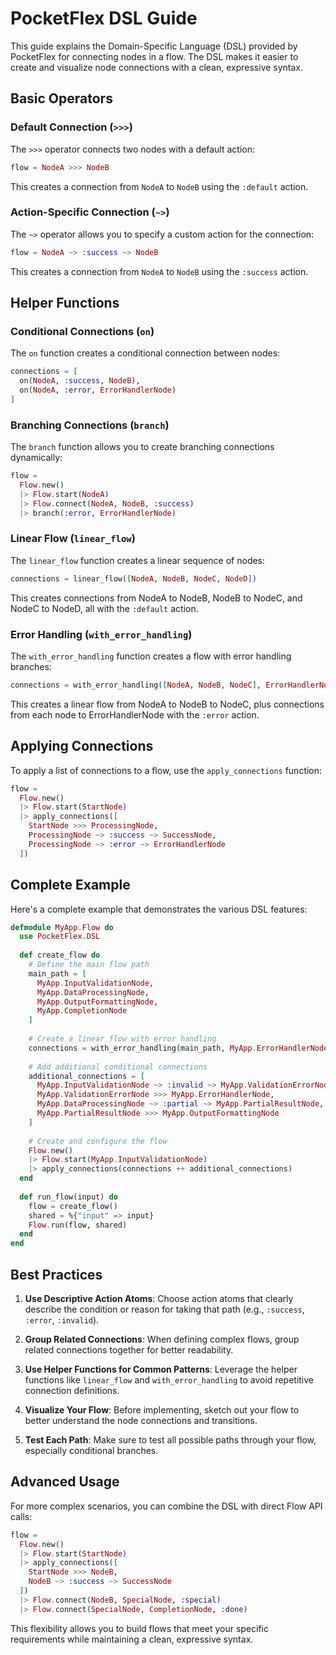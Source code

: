 # PocketFlex DSL Guide

This guide explains the Domain-Specific Language (DSL) provided by PocketFlex for connecting nodes in a flow. The DSL makes it easier to create and visualize node connections with a clean, expressive syntax.

## Basic Operators

### Default Connection (`>>>`)

The `>>>` operator connects two nodes with a default action:

```elixir
flow = NodeA >>> NodeB
```

This creates a connection from `NodeA` to `NodeB` using the `:default` action.

### Action-Specific Connection (`~>`)

The `~>` operator allows you to specify a custom action for the connection:

```elixir
flow = NodeA ~> :success ~> NodeB
```

This creates a connection from `NodeA` to `NodeB` using the `:success` action.

## Helper Functions

### Conditional Connections (`on`)

The `on` function creates a conditional connection between nodes:

```elixir
connections = [
  on(NodeA, :success, NodeB),
  on(NodeA, :error, ErrorHandlerNode)
]
```

### Branching Connections (`branch`)

The `branch` function allows you to create branching connections dynamically:

```elixir
flow = 
  Flow.new()
  |> Flow.start(NodeA)
  |> Flow.connect(NodeA, NodeB, :success)
  |> branch(:error, ErrorHandlerNode)
```

### Linear Flow (`linear_flow`)

The `linear_flow` function creates a linear sequence of nodes:

```elixir
connections = linear_flow([NodeA, NodeB, NodeC, NodeD])
```

This creates connections from NodeA to NodeB, NodeB to NodeC, and NodeC to NodeD, all with the `:default` action.

### Error Handling (`with_error_handling`)

The `with_error_handling` function creates a flow with error handling branches:

```elixir
connections = with_error_handling([NodeA, NodeB, NodeC], ErrorHandlerNode)
```

This creates a linear flow from NodeA to NodeB to NodeC, plus connections from each node to ErrorHandlerNode with the `:error` action.

## Applying Connections

To apply a list of connections to a flow, use the `apply_connections` function:

```elixir
flow = 
  Flow.new()
  |> Flow.start(StartNode)
  |> apply_connections([
    StartNode >>> ProcessingNode,
    ProcessingNode ~> :success ~> SuccessNode,
    ProcessingNode ~> :error ~> ErrorHandlerNode
  ])
```

## Complete Example

Here's a complete example that demonstrates the various DSL features:

```elixir
defmodule MyApp.Flow do
  use PocketFlex.DSL
  
  def create_flow do
    # Define the main flow path
    main_path = [
      MyApp.InputValidationNode,
      MyApp.DataProcessingNode,
      MyApp.OutputFormattingNode,
      MyApp.CompletionNode
    ]
    
    # Create a linear flow with error handling
    connections = with_error_handling(main_path, MyApp.ErrorHandlerNode)
    
    # Add additional conditional connections
    additional_connections = [
      MyApp.InputValidationNode ~> :invalid ~> MyApp.ValidationErrorNode,
      MyApp.ValidationErrorNode >>> MyApp.ErrorHandlerNode,
      MyApp.DataProcessingNode ~> :partial ~> MyApp.PartialResultNode,
      MyApp.PartialResultNode >>> MyApp.OutputFormattingNode
    ]
    
    # Create and configure the flow
    Flow.new()
    |> Flow.start(MyApp.InputValidationNode)
    |> apply_connections(connections ++ additional_connections)
  end
  
  def run_flow(input) do
    flow = create_flow()
    shared = %{"input" => input}
    Flow.run(flow, shared)
  end
end
```

## Best Practices

1. **Use Descriptive Action Atoms**: Choose action atoms that clearly describe the condition or reason for taking that path (e.g., `:success`, `:error`, `:invalid`).

2. **Group Related Connections**: When defining complex flows, group related connections together for better readability.

3. **Use Helper Functions for Common Patterns**: Leverage the helper functions like `linear_flow` and `with_error_handling` to avoid repetitive connection definitions.

4. **Visualize Your Flow**: Before implementing, sketch out your flow to better understand the node connections and transitions.

5. **Test Each Path**: Make sure to test all possible paths through your flow, especially conditional branches.

## Advanced Usage

For more complex scenarios, you can combine the DSL with direct Flow API calls:

```elixir
flow = 
  Flow.new()
  |> Flow.start(StartNode)
  |> apply_connections([
    StartNode >>> NodeB,
    NodeB ~> :success ~> SuccessNode
  ])
  |> Flow.connect(NodeB, SpecialNode, :special)
  |> Flow.connect(SpecialNode, CompletionNode, :done)
```

This flexibility allows you to build flows that meet your specific requirements while maintaining a clean, expressive syntax.
